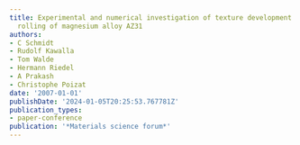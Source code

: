 ```yaml
---
title: Experimental and numerical investigation of texture development during hot
  rolling of magnesium alloy AZ31
authors:
- C Schmidt
- Rudolf Kawalla
- Tom Walde
- Hermann Riedel
- A Prakash
- Christophe Poizat
date: '2007-01-01'
publishDate: '2024-01-05T20:25:53.767781Z'
publication_types:
- paper-conference
publication: '*Materials science forum*'
---
```

